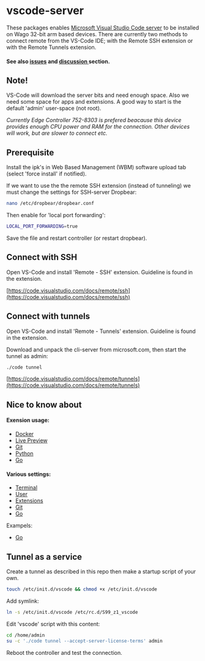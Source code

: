 # vscode-server

These packages enables [Microsoft Visual Studio Code server](https://code.visualstudio.com/Download) to be installed on Wago 32-bit arm based devices. There are currently two methods to connect remote from the VS-Code IDE; with the Remote SSH extension or with the Remote Tunnels extension.

#### See also [issues](https://github.com/WAGO/vscode-server/issues) and [discussion ](https://github.com/WAGO/vscode-server/discussions)section.

## Note!

VS-Code will download the server bits and need enough space. Also we need some space for apps and extensions. A good way to start is the default 'admin' user-space (not root).

_Currently Edge Controller 752-8303 is prefered beacause this device provides enough CPU power and RAM for the connection. Other devices will work, but are slower to connect etc._

## Prerequisite

Install the ipk's in Web Based Management (WBM) software upload tab (select 'force install' if notified).

If we want to use the the remote SSH extension (instead of tunneling) we must change the settings for SSH-server Dropbear:

```sh
nano /etc/dropbear/dropbear.conf
```

Then enable for 'local port forwarding':

```sh
LOCAL_PORT_FORWARDING=true
```

Save the file and restart controller (or restart dropbear).

## Connect with SSH

Open VS-Code and install 'Remote - SSH' extension. Guideline is found in the extension.

[https://code.visualstudio.com/docs/remote/ssh](https://code.visualstudio.com/docs/remote/ssh)

## Connect with tunnels

Open VS-Code and install 'Remote - Tunnels' extension. Guideline is found in the extension.

Download and unpack the cli-server from microsoft.com, then start the tunnel as admin:

```sh
./code tunnel
```

[https://code.visualstudio.com/docs/remote/tunnels](https://code.visualstudio.com/docs/remote/tunnels)

## Nice to know about

#### Exension usage:

* [Docker](extensions/docker.md)
* [Live Preview](extensions/live-preview.md)
* [Git](extensions/git.md)
* [Python](extensions/python.md)
* [Go](extensions/go.md)

#### Various settings:

* [Terminal](settings/terminal.md)
* [User](settings/user.md)
* [Extensions](settings/extensions.md)
* [Git](settings/git.md)
* [Go](settings/go.md)

Exampels:

* [Go](examples/go/opc-ua.md)

## Tunnel as a service

Create a tunnel as described in this repo then make a startup script of your own.

```sh
touch /etc/init.d/vscode && chmod +x /etc/init.d/vscode
```

Add symlink:

```sh
ln -s /etc/init.d/vscode /etc/rc.d/S99_z1_vscode
```

Edit 'vscode' script with this content:

```sh
cd /home/admin
su -c './code tunnel --accept-server-license-terms' admin
```

Reboot the controller and test the connection.
